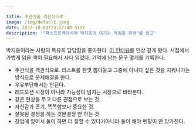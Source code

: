 ```yaml
---

title: 주관식을 객관식으로
image: /img/default.jpeg
date: 2022-10-03T23:27:40.512Z
description: '"패스트트랙아시아 박지웅의 이기는 게임을 하라"를 읽고'
---
```

박지웅이라는 사람의 특유희 담담함을 좋아한다. [이 인터뷰]( https://www.youtube.com/watch?v=5ZGsrbQbcbE )를 인상 깊게 봤다. 서점에서 가볍게 읽을 책이 필요해서 사다 읽었다. 기억에 남는 문구 몇개를 기록한다.

- 주관식을 객관식으로. 리스트를 한껏 뽑아놓고 그중에 아니다 싶은 것을 지워나가는 방식으로 문제해결을 한다.
- 우유부단해서는 안된다.
- 레드오션 시장이 아니라 가능성이 넘치는 시장으로 바라본다.
- 같은 현상을 두고 다른 관점으로 보는 것.
- 자신감과 끈기. 똑똑함보다 중요한 것.
- 잘못된 결정을 하는 것볻결정 안 하는 것
- 창업에 있어서 둘이 하면 더 잘할 수 있다가아니라 둘이 해야 멘탈이 안 망가진다.